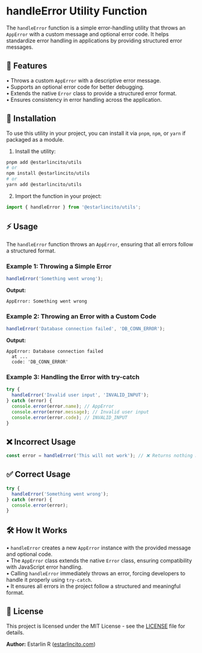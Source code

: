 # handleError Utility Function

The `handleError` function is a simple error-handling utility that throws an `AppError` with a custom message and optional error code. It helps standardize error handling in applications by providing structured error messages.

## 📌 Features

• Throws a custom `AppError` with a descriptive error message.  
• Supports an optional error code for better debugging.  
• Extends the native `Error` class to provide a structured error format.  
• Ensures consistency in error handling across the application.

## 🚀 Installation

To use this utility in your project, you can install it via `pnpm`, `npm`, or `yarn` if packaged as a module.

1. Install the utility:

```bash
pnpm add @estarlincito/utils
# or
npm install @estarlincito/utils
# or
yarn add @estarlincito/utils
```

2. Import the function in your project:

```ts
import { handleError } from '@estarlincito/utils';
```

## ⚡ Usage

The `handleError` function throws an `AppError`, ensuring that all errors follow a structured format.

### Example 1: Throwing a Simple Error

```ts
handleError('Something went wrong');
```

**Output:**

```
AppError: Something went wrong
```

### Example 2: Throwing an Error with a Custom Code

```ts
handleError('Database connection failed', 'DB_CONN_ERROR');
```

**Output:**

```
AppError: Database connection failed
  at ...
  code: 'DB_CONN_ERROR'
```

### Example 3: Handling the Error with try-catch

```ts
try {
  handleError('Invalid user input', 'INVALID_INPUT');
} catch (error) {
  console.error(error.name); // AppError
  console.error(error.message); // Invalid user input
  console.error(error.code); // INVALID_INPUT
}
```

## ❌ Incorrect Usage

```ts
const error = handleError('This will not work'); // ❌ Returns nothing because handleError always throws an error.
```

## ✅ Correct Usage

```ts
try {
  handleError('Something went wrong');
} catch (error) {
  console.error(error);
}
```

## 🛠 How It Works

• `handleError` creates a new `AppError` instance with the provided message and optional code.  
• The `AppError` class extends the native `Error` class, ensuring compatibility with JavaScript error handling.  
• Calling `handleError` immediately throws an error, forcing developers to handle it properly using `try-catch`.  
• It ensures all errors in the project follow a structured and meaningful format.

## 📝 License

This project is licensed under the MIT License - see the [LICENSE](../LICENSE) file for details.

**Author:** Estarlin R ([estarlincito.com](https://estarlincito.com))
